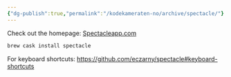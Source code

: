 ```yaml
---
{"dg-publish":true,"permalink":"/kodekameraten-no/archive/spectacle/"}
---
```



Check out the homepage: [Spectacleapp.com](https://www.spectacleapp.com)

```bash
brew cask install spectacle
```

For keyboard shortcuts: https://github.com/eczarny/spectacle#keyboard-shortcuts